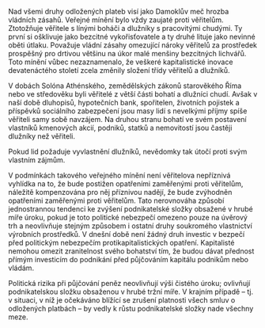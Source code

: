 Nad všemi druhy odložených plateb visí jako Damoklův meč hrozba vládních zásahů. Veřejné mínění bylo vždy zaujaté proti věřitelům. Ztotožňuje věřitele s línými boháči a dlužníky s pracovitými chudými. Ty první si ošklivuje jako bezcitné vykořisťovatele a ty druhé lituje jako nevinné oběti útlaku. Považuje vládní zásahy omezující nároky věřitelů za prostředek prospěšný pro drtivou většinu na úkor malé menšiny bezcitných lichvářů. Toto mínění vůbec nezaznamenalo, že veškeré kapitalistické inovace devatenáctého století zcela změnily složení třídy věřitelů a dlužníků.

V dobách Solóna Athénského, zemědělských zákonů starověkého Říma nebo ve středověku byli věřitelé z větší části bohatí a dlužníci chudí. Avšak v naší době dluhopisů, hypotečních bank, spořitelen, životních pojistek a příspěvků sociálního zabezpečení jsou masy lidí s nevelkými příjmy spíše věřiteli samy sobě navzájem. Na druhou stranu bohatí ve svém postavení vlastníků kmenových akcií, podniků, statků a nemovitostí jsou častěji dlužníky než věřiteli.

Pokud lid požaduje vyvlastnění dlužníků, nevědomky tak útočí proti svým vlastním zájmům.

V podmínkách takového veřejného mínění není věřitelova nepříznivá vyhlídka na to, že bude postižen opatřeními zaměřenými proti věřitelům, náležitě kompenzována pro něj příznivou nadějí, že bude zvýhodněn opatřeními zaměřenými proti věřitelům. Tato nerovnováha způsobí jednostrannou tendenci ke zvýšení podnikatelské složky obsažené v hrubé míře úroku, pokud je toto politické nebezpečí omezeno pouze na úvěrový trh a neovlivňuje stejným způsobem i ostatní druhy soukromého vlastnictví výrobních prostředků. V dnešní době není žádný druh investic v bezpečí před politickým nebezpečím protikapitalistických opatření. Kapitalisté nemohou omezit zranitelnost svého bohatství tím, že budou dávat přednost přímým investicím do podnikání před půjčováním kapitálu podnikům nebo vládám.

Politická rizika při půjčování peněz neovlivňují výši čistého úroku; ovlivňují podnikatelskou složku obsaženou v hrubé tržní míře. V krajním případě – tj. v situaci, v níž je očekáváno blížící se zrušení platnosti všech smluv o odložených platbách – by vedly k růstu podnikatelské složky nade všechny meze.